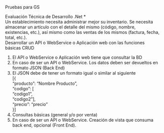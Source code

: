 Pruebas para GS


Evaluación Técnica de Desarrollo .Net *  
Un establecimiento necesita administrar mejor su inventario. Se necesita almacenar un artículo con el detalle del mismo (código, nombre, existencias, etc.), así mismo como las ventas de los mismos (factura, fecha, total, etc.).  
Desarrollar un API o WebService o Aplicación web con las funciones básicas CRUD  
1. El API o WebService o Aplicación web tiene que consultar la BD   
2. En caso de ser un API o WebService. Los datos deben ser devueltos en formato JSON (Back End)  
3. El JSON debe de tener un formato igual o similar al siguiente  
[{  
“producto”: “Nombre Producto”,  
“codigo”: [  
                         “codigo1”,   
                         “codigo2”],   
“precio”: “precio”  
}]  
4. Consultas básicas (general y/o por venta)  
5. En caso de ser un API o WebService. Creación de vista que consuma back end, opcional (Front End).
